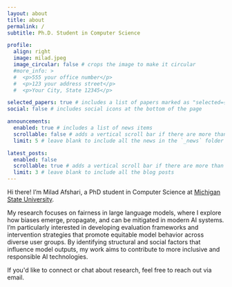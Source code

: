 ```yaml
---
layout: about
title: about
permalink: /
subtitle: Ph.D. Student in Computer Science

profile:
  align: right
  image: milad.jpeg
  image_circular: false # crops the image to make it circular
  #more_info: >
  #  <p>555 your office number</p>
  #  <p>123 your address street</p>
  #  <p>Your City, State 12345</p>

selected_papers: true # includes a list of papers marked as "selected={true}"
social: false # includes social icons at the bottom of the page

announcements:
  enabled: true # includes a list of news items
  scrollable: false # adds a vertical scroll bar if there are more than 3 news items
  limit: 5 # leave blank to include all the news in the `_news` folder

latest_posts:
  enabled: false
  scrollable: true # adds a vertical scroll bar if there are more than 3 new posts items
  limit: 3 # leave blank to include all the blog posts
---
```


Hi there! I’m Milad Afshari, a PhD student in Computer Science at <a href='https://msu.edu/'>Michigan State University</a>.

My research focuses on fairness in large language models, where I explore how biases emerge, propagate, and can be mitigated in modern AI systems. I’m particularly interested in developing evaluation frameworks and intervention strategies that promote equitable model behavior across diverse user groups. By identifying structural and social factors that influence model outputs, my work aims to contribute to more inclusive and responsible AI technologies.

If you'd like to connect or chat about research, feel free to reach out via email.

